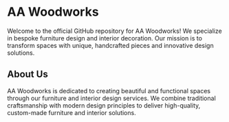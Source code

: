 # AA Woodworks

Welcome to the official GitHub repository for AA Woodworks! We specialize in bespoke furniture design and interior decoration. Our mission is to transform spaces with unique, handcrafted pieces and innovative design solutions.



## About Us

AA Woodworks is dedicated to creating beautiful and functional spaces through our furniture and interior design services. We combine traditional craftsmanship with modern design principles to deliver high-quality, custom-made furniture and interior solutions.



